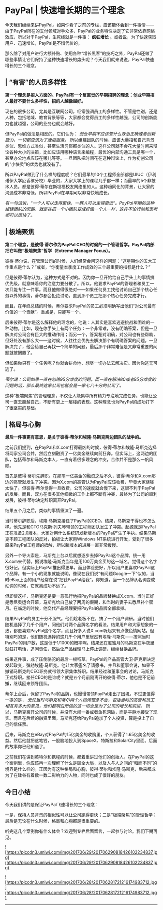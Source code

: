 # PayPal | 快速增长期的三个理念

今天我们继续来讲PayPal。如果你看了之前的专栏，应该能体会到一件事情——由于PayPal所在的支付领域对手众多、PayPal的业务特性决定了它非常依靠网络效应，所以对于PayPal，生死线就是一件事： **疯狂增长** 。或者说，为了快速获取用户、迅速增长，PayPal是不惜代价的。

那么除了对用户进行大额补贴、使用各种“增长黑客”的技巧之外，PayPal还做了哪些事情让它们保持了这种快速增长的势头呢？今天我们就来说说，PayPal快速增长的三个理念。

## | “有害”的人员多样性

 **第一个理念是招人方面的。PayPal有一个反直觉的早期招聘的理念：创业早期招人最好不要什么多样性，招的人越像越好。**

现在的很多公司，尤其是互联网公司，经常强调员工的多样性。不管是性别，还是人种，包括地域、教育背景等等，大家都会觉得员工的多样性越强，公司的创新能力也就越强，公司的业务也就会越好。

但PayPal的做法是相反的。它们认为： *创业早期不应该管什么政治正确或者创新能力，一切都应该为了速度服务。* 所以组建团队的时候，应该大量招和自己背景类似、思维方式类似，甚至生活习惯都类似的人。这样公司就不会花大量时间来辩论各种大小的决策，比如应该用哪种语言来编程，最优的内部沟通工具是哪一个，甚至办公地点应该在哪儿等等。一旦团队把时间花在这种辩论上，作为初创公司的“小快灵”的优势也就没有了。

所以PayPal做到了什么样的程度呢？它们最早的10个工程师全部都是UIUC（伊利诺伊大学厄香槟分校）毕业的，大家大学上的课程几乎都一样；而最早的5个非技术人员，都是彼得·蒂尔在斯坦福校友网络里的人。这种趋同化的背景，让大家的沟通成本非常低，所以PayPal在早期可以非常快地成长。

 *有一句话说，“一个人可以走得更快，一群人可以走得更远”。PayPal早期的这种组建团队的思路，就是在把一个小团队变成好像一个人一样，这样不论行动和思考都可以很快了。*

## | 极端聚焦

 **第二个理念，是彼得·蒂尔作为PayPal CEO的时候的一个管理哲学。PayPal内部把它叫做“极端聚焦”哲学（Extreme Manager Focus）。**

彼得·蒂尔说，在管理公司的时候，人们经常会问这样的问题：“这星期你的五大工作重点是什么？”或者，“你衡量本季度工作成效的三个最重要的指标是什么？”

但是彼得·蒂尔认为，这种方式是不对的。因为你一旦开始给自己手头上的事情排优先级，就意味着你的注意力要分散了。所以，他要求PayPal的管理者和员工一次只能专注一件事。而且他做得很绝对——如果任何员工找他讨论自己那个核心任务以外的事情，蒂尔都会拒绝讨论。直到那个员工把那个核心任务完成才行。

而且，在年终总结的时候，蒂尔要求PayPal的员工必须明确写出他们“对公司最有价值的一个贡献”。重点是，只能写一个。

后来彼得·蒂尔是这么解释他的理念的，他说：人其实是喜欢逃避挑战和困难的一种动物。比如，现在你手头上有两个任务：一个非常难，没有明确答案，但是一旦解决对公司会有巨大的推动作用；而另一个，答案相对明确，对公司也有些帮助，但好处没有那么大——这时候，人往往会优先去解决那个有明确答案的问题。一旦解决完了，他会给自己再找一个简单的问题，最后那个非常难但是又非常重要的问题就被搁置了。

但如果你只有一个任务呢？你就会拼命地、想尽一切办法去解决它。因为你逃无可逃了。

 *蒂尔说：公司如果一直在忽略95分难度的问题，而一直在解决80或者85分难度的问题的话，那么最终这家公司也就会是一家七八十分的公司了。*

这种“极端聚焦”的管理理念，不仅让人能集中所有精力专注地完成任务，也能让公司一直去超越自己，不断有更上一层楼的表现。这种理念也为PayPal的成功打下了很坚实的基础。

## | 格局与心胸

 **最后一件事更有意思，是关于彼得·蒂尔和埃隆·马斯克两边团队的战争的。**

之前我们提到，在PayPal和X.com打得最凶的时候，彼得·蒂尔和埃隆·马斯克选择将两家公司合并，然后立刻融资了一亿美金继续向前狂奔。但实际上，这两边的团队，包括蒂尔和马斯克本人，一直有着很多理念的冲突，合作并不是那么一帆风顺。

首先是彼得·蒂尔先辞职。在那笔一亿美金的融资之后不久，彼得·蒂尔和X.com那边的高管就发生了冲突。因为X.com的高管认为PayPal应该收费，毕竟大家烧钱太快了。但彼得·蒂尔觉得一旦收费，公司的速度就会慢下来，这很不利于PayPal的发展。而且，双方在很多其他细微的工作上都不断有冲突，最终为了公司的顺利发展，彼得·蒂尔决定辞职离开PayPal。

结果五个月之后，类似的事情重演了一遍。

当时蒂尔辞职后，埃隆·马斯克接任了PayPal的CEO。结果，马斯克干得也不怎么样。他先是和CTO马克斯·列夫琴带领的工程师团队发生了冲突。起源就是PayPal正在准备2.0版本，大家对用什么系统研发新版本的PayPal产生了争执。结果马斯克不顾工程团队的反对，拍板让大家用Windows NT系统进行开发，受到了很多原来PayPal工程师的抵触，所以新版本的进展一直非常缓慢。

另外一个导火索是，马斯克上台以后就想逐步去掉PayPal这个品牌，统一用X.com来代替。据说埃隆·马斯克当年是用100万美金买的这一域名，觉得这个名字很好记。但实际上PayPal推出得更早，而且体验更好，所以用户更喜欢PayPal这个品牌。有一个小的现象就能说明，像现在我们说“有问题Google一下”似的，当时eBay上面的用户经常在说“把钱PayPal给我”。你知道，当一个品牌从名词变成动词的时候，它就离成功不远了。

但即使这样，马斯克还是要一意孤行地把PayPal的品牌替换成X.com。当时正好是悉尼奥运会开幕，马斯克给自己放了两周的假期，和当时的妻子去悉尼补个蜜月。在临走的时候，他交代产品经理要把PayPal的品牌全部拿掉。

结果PayPal的员工十分不服气。他们趁老板不在，搞了一个用户调研。当时他们随机选择了几千个用户，问他们对两个品牌名字的看法。结果用户和大家想象的一致，都更喜欢PayPal这个名字，而且好多人说X.com听起来有点像色情网站。但特别巧的是，他们随机选择的这几千个用户里居然有埃隆·马斯克——按照当时PayPal的用户数，这是低于1/1000的概率啊。结果还在度蜜月的马斯克在半夜里就狂打电话，追问责任，然后让产品经理马上停止调研，继续替换品牌。

结果这件事，成了压倒骆驼的最后一根稻草。PayPal的产品高管大卫·萨克斯决定发起政变，弹劾埃隆·马斯克。他让大家签名了请愿书，并且和董事会说，如果不撤销马斯克的CEO职务就带领大家集体辞职。结果经过和董事会的讨论，马斯克正式辞职。接任CEO的是谁呢？就是五个月前刚离开的彼得·蒂尔，他也是不记前嫌，继续回来领导团队。

蒂尔上台后，保留了PayPal的品牌，也慢慢带领PayPal走出了困境。不过更值得一提的是， *无论当时马斯克和蒂尔两个人如何理念不合，包括当时的高管和员工相互有多大的意见，他们都明白所做的这一切全是为了公司的增长和前进。* 所以，马斯克离开公司的时候，并没有大闹一番或者鱼死网破，而是平静地接受了现实。而且在后续的融资里面，马斯克还给PayPal追加了个人投资，算是投上了自己的信任票。

后来，马斯克在eBay对PayPal的15亿美金的收购里，个人获得了1.65亿美金的收益。然后他就把这笔钱，一股脑地投入到SpaceX、特斯拉和SolarCity里面。后面的故事你已经知道了。

之前我们在讲到英特尔和携程的时候，都着重讲过他们的创始人。在PayPal的这个案例里，你应该再一次理解了什么是顾全大局，以及人与人之间的“和而不同”的境界是什么样的。正因为有这种格局和心胸，彼得·蒂尔和埃隆·马斯克，后来都成为了在硅谷有着数一数二影响力的人物，同时也成了很好的朋友。

## 今日小结

今天我们讲的是保证PayPal飞速增长的三个理念：

一是，保持人员背景的相似性可以让公司跑得更快；二是“极端聚焦”的管理哲学；最后是无论在什么时候，格局和心胸都是很重要的。

听完这几个案例你有什么体会？欢迎到专栏后面留言，一起参与讨论。我们下期再见。

![https://piccdn3.umiwi.com/img/201706/29/201706290818426102234837.jpg](https://piccdn3.umiwi.com/img/201706/29/201706290818426102234837.jpg)

![https://piccdn3.umiwi.com/img/201706/28/201706281721216174983712.jpg](https://piccdn3.umiwi.com/img/201706/28/201706281721216174983712.jpg)

---

